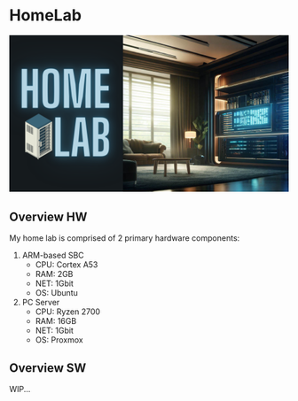 # HomeLab

![Cover](HomeLab.png)

## Overview HW

My home lab is comprised of 2 primary hardware components:
  1. ARM-based SBC
     * CPU: Cortex A53
     * RAM: 2GB
     * NET: 1Gbit
     * OS: Ubuntu
  2. PC Server
     * CPU: Ryzen 2700
     * RAM: 16GB
     * NET: 1Gbit
     * OS: Proxmox

## Overview SW

WIP...
